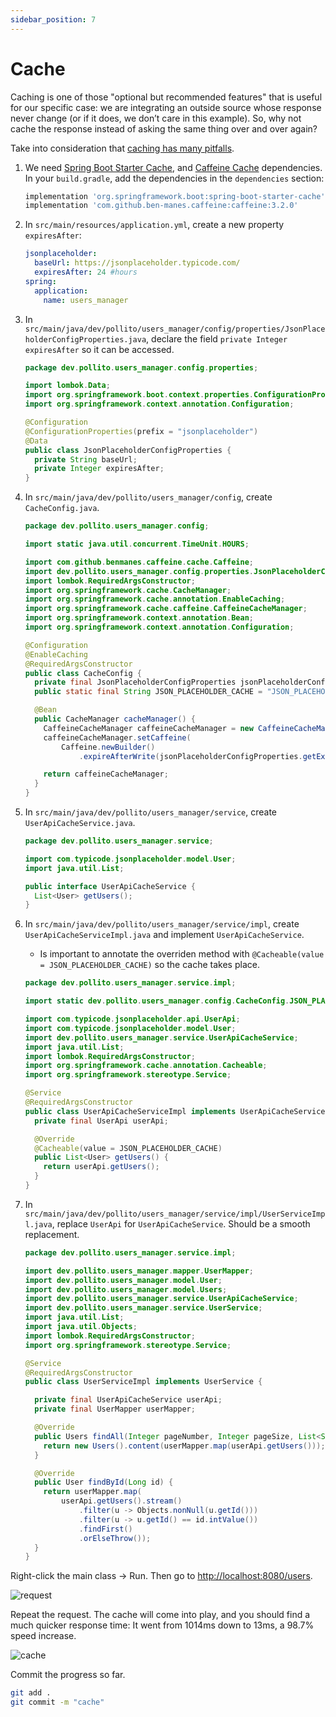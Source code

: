 ```yaml
---
sidebar_position: 7
---
```


# Cache

Caching is one of those "optional but recommended features" that is useful for our specific case: we are integrating an outside source whose response never change (or if it does, we don’t care in this example). So, why not cache the response instead of asking the same thing over and over again?

Take into consideration that [caching has many pitfalls](https://medium.com/@sinhanitin8/pitfalls-of-caching-and-their-mitigation-strategies-ee6c76dd1ba9).

1. We need [Spring Boot Starter Cache](https://mvnrepository.com/artifact/org.springframework.boot/spring-boot-starter-cache), and [Caffeine Cache](https://mvnrepository.com/artifact/com.github.ben-manes.caffeine/caffeine) dependencies. In your `build.gradle`, add the dependencies in the `dependencies` section:

    ```groovy
    implementation 'org.springframework.boot:spring-boot-starter-cache'
    implementation 'com.github.ben-manes.caffeine:caffeine:3.2.0'
    ```

2. In `src/main/resources/application.yml`, create a new property `expiresAfter`:

    ```yaml
    jsonplaceholder:
      baseUrl: https://jsonplaceholder.typicode.com/
      expiresAfter: 24 #hours
    spring:
      application:
        name: users_manager
    ```

3. In `src/main/java/dev/pollito/users_manager/config/properties/JsonPlaceholderConfigProperties.java`, declare the field `private Integer expiresAfter` so it can be accessed.

    ```java
    package dev.pollito.users_manager.config.properties;
    
    import lombok.Data;
    import org.springframework.boot.context.properties.ConfigurationProperties;
    import org.springframework.context.annotation.Configuration;
    
    @Configuration
    @ConfigurationProperties(prefix = "jsonplaceholder")
    @Data
    public class JsonPlaceholderConfigProperties {
      private String baseUrl;
      private Integer expiresAfter;
    }
    ```

4. In `src/main/java/dev/pollito/users_manager/config`, create `CacheConfig.java`.

    ```java
    package dev.pollito.users_manager.config;
    
    import static java.util.concurrent.TimeUnit.HOURS;
    
    import com.github.benmanes.caffeine.cache.Caffeine;
    import dev.pollito.users_manager.config.properties.JsonPlaceholderConfigProperties;
    import lombok.RequiredArgsConstructor;
    import org.springframework.cache.CacheManager;
    import org.springframework.cache.annotation.EnableCaching;
    import org.springframework.cache.caffeine.CaffeineCacheManager;
    import org.springframework.context.annotation.Bean;
    import org.springframework.context.annotation.Configuration;
    
    @Configuration
    @EnableCaching
    @RequiredArgsConstructor
    public class CacheConfig {
      private final JsonPlaceholderConfigProperties jsonPlaceholderConfigProperties;
      public static final String JSON_PLACEHOLDER_CACHE = "JSON_PLACEHOLDER_CACHE";
    
      @Bean
      public CacheManager cacheManager() {
        CaffeineCacheManager caffeineCacheManager = new CaffeineCacheManager(JSON_PLACEHOLDER_CACHE);
        caffeineCacheManager.setCaffeine(
            Caffeine.newBuilder()
                .expireAfterWrite(jsonPlaceholderConfigProperties.getExpiresAfter(), HOURS));
    
        return caffeineCacheManager;
      }
    }
    ```

5. In `src/main/java/dev/pollito/users_manager/service`, create `UserApiCacheService.java`.

    ```java
    package dev.pollito.users_manager.service;
    
    import com.typicode.jsonplaceholder.model.User;
    import java.util.List;
    
    public interface UserApiCacheService {
      List<User> getUsers();
    }
    ```

6. In `src/main/java/dev/pollito/users_manager/service/impl`, create `UserApiCacheServiceImpl.java` and implement `UserApiCacheService`.

    - Is important to annotate the overriden method with `@Cacheable(value = JSON_PLACEHOLDER_CACHE)` so the cache takes place.
    
    ```java
    package dev.pollito.users_manager.service.impl;
    
    import static dev.pollito.users_manager.config.CacheConfig.JSON_PLACEHOLDER_CACHE;
    
    import com.typicode.jsonplaceholder.api.UserApi;
    import com.typicode.jsonplaceholder.model.User;
    import dev.pollito.users_manager.service.UserApiCacheService;
    import java.util.List;
    import lombok.RequiredArgsConstructor;
    import org.springframework.cache.annotation.Cacheable;
    import org.springframework.stereotype.Service;
    
    @Service
    @RequiredArgsConstructor
    public class UserApiCacheServiceImpl implements UserApiCacheService {
      private final UserApi userApi;
    
      @Override
      @Cacheable(value = JSON_PLACEHOLDER_CACHE)
      public List<User> getUsers() {
        return userApi.getUsers();
      }
    }
    ```

7. In `src/main/java/dev/pollito/users_manager/service/impl/UserServiceImpl.java`, replace `UserApi` for `UserApiCacheService`. Should be a smooth replacement.

    ```java
    package dev.pollito.users_manager.service.impl;
    
    import dev.pollito.users_manager.mapper.UserMapper;
    import dev.pollito.users_manager.model.User;
    import dev.pollito.users_manager.model.Users;
    import dev.pollito.users_manager.service.UserApiCacheService;
    import dev.pollito.users_manager.service.UserService;
    import java.util.List;
    import java.util.Objects;
    import lombok.RequiredArgsConstructor;
    import org.springframework.stereotype.Service;
    
    @Service
    @RequiredArgsConstructor
    public class UserServiceImpl implements UserService {
    
      private final UserApiCacheService userApi;
      private final UserMapper userMapper;
    
      @Override
      public Users findAll(Integer pageNumber, Integer pageSize, List<String> pageSort, String q) {
        return new Users().content(userMapper.map(userApi.getUsers()));
      }
    
      @Override
      public User findById(Long id) {
        return userMapper.map(
            userApi.getUsers().stream()
                .filter(u -> Objects.nonNull(u.getId()))
                .filter(u -> u.getId() == id.intValue())
                .findFirst()
                .orElseThrow());
      }
    }
    ```

Right-click the main class → Run. Then go to [http://localhost:8080/users](http://localhost:8080/users).

<div>
  <img src={require('@site/static/img/integration-layer/request.png').default} alt="request" />
</div>

Repeat the request. The cache will come into play, and you should find a much quicker response time: It went from 1014ms down to 13ms, a 98.7% speed increase.

<div>
  <img src={require('@site/static/img/integration-layer/cache.png').default} alt="cache" />
</div>

Commit the progress so far.

```bash
git add .
git commit -m "cache"
```
